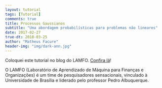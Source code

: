 ```yaml
---
layout: tutorial
tags: [Tutorial]
comments: true
title: Processos Gaussianos
subtitle: "Uma abordagem probabilísticas para problemas não lineares"
date: 2017-02-27
true-dt: 2018-03-25
author: "Matheus Facure"
header-img: "img/dark-ann.jpg"
---
```


Coloquei este tutorial no blog do LAMFO. [Confira lá](https://lamfo-unb.github.io/2018/03/24/gaussian-process/)!

O LAMFO (Laboratório de Aprendizado de Máquina para Finanças e Organizações) é um time de pesquisadores sensacionais, vinculado à Universidade de Brasília e liderado pelo professor Pedro Albuquerque.
